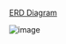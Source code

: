 [ERD Diagram](https://drawsql.app/teams/greencodedev/diagrams/airbnb-clone-database)


![image](https://github.com/user-attachments/assets/5b204b4c-6318-4387-97d8-039b90a418eb)
